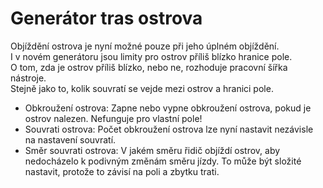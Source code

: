 # Generátor tras ostrova
  
Objíždění ostrova je nyní možné pouze při jeho úplném objíždění.  
I v novém generátoru jsou limity pro ostrov příliš blízko hranice pole.  
O tom, zda je ostrov příliš blízko, nebo ne, rozhoduje pracovní šířka nástroje.  
Stejně jako to, kolik souvratí se vejde mezi ostrov a hranici pole.  

  
- Obkroužení ostrova: Zapne nebo vypne obkroužení ostrova, pokud je ostrov nalezen. Nefunguje pro vlastní pole!  
- Souvrati ostrova: Počet obkroužení ostrova lze nyní nastavit nezávisle na nastavení souvratí.  
- Směr souvrati ostrova: V jakém směru řidič objíždí ostrov, aby nedocházelo k podivným změnám směru jízdy. To může být složité nastavit, protože to závisí na poli a zbytku trati.  
